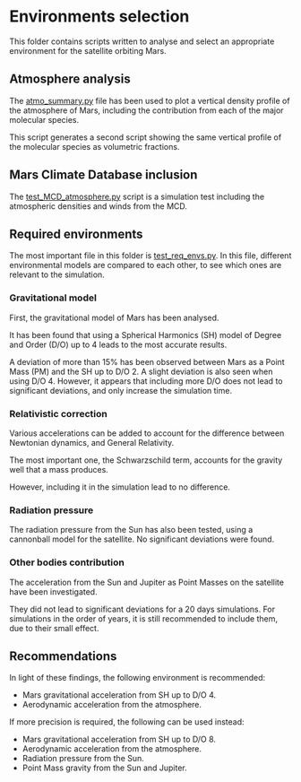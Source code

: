 # Environments selection

This folder contains scripts written to analyse and select an appropriate environment for the satellite orbiting Mars.

## Atmosphere analysis

The [atmo_summary.py](atmo_summary.py) file has been used to plot a vertical density profile of the atmosphere of Mars, including the contribution from each of the major molecular species.

This script generates a second script showing the same vertical profile of the molecular species as volumetric fractions.

## Mars Climate Database inclusion

The [test_MCD_atmosphere.py](test_MCD_atmosphere.py) script is a simulation test including the atmospheric densities and winds from the MCD.

## Required environments

The most important file in this folder is [test_req_envs.py](test_req_envs.py).
In this file, different environmental models are compared to each other, to see which ones are relevant to the simulation.

### Gravitational model
First, the gravitational model of Mars has been analysed.

It has been found that using a Spherical Harmonics (SH) model of Degree and Order (D/O) up to 4 leads to the most accurate results.

A deviation of more than 15% has been observed between Mars as a Point Mass (PM) and the SH up to D/O 2.
A slight deviation is also seen when using D/O 4.
However, it appears that including more D/O does not lead to significant deviations, and only increase the simulation time.

### Relativistic correction

Various accelerations can be added to account for the difference between Newtonian dynamics, and General Relativity.

The most important one, the Schwarzschild term, accounts for the gravity well that a mass produces.

However, including it in the simulation lead to no difference.

### Radiation pressure

The radiation pressure from the Sun has also been tested, using a cannonball model for the satellite.
No significant deviations were found.

### Other bodies contribution

The acceleration from the Sun and Jupiter as Point Masses on the satellite have been investigated.

They did not lead to significant deviations for a 20 days simulations. For simulations in the order of years, it is still recommended to include them, due to their small effect.

## Recommendations

In light of these findings, the following environment is recommended:
 * Mars gravitational acceleration from SH up to D/O 4.
 * Aerodynamic acceleration from the atmosphere.
 
If more precision is required, the following can be used instead:
 * Mars gravitational acceleration from SH up to D/O 8.
 * Aerodynamic acceleration from the atmosphere.
 * Radiation pressure from the Sun.
 * Point Mass gravity from the Sun and Jupiter.